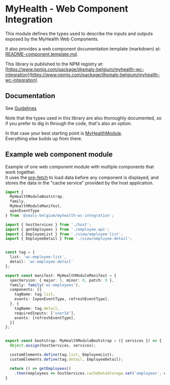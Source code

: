 # MyHealth - Web Component Integration

This module defines the types used to describe the inputs and outputs exposed by the MyHealth Web Components.

It also provides a web component documentation template (markdown) at: 
[README-component.template.md](README-component.template.md).

This library is published to the NPM registry at: 
[https://www.npmjs.com/package/@smals-belgium/myhealth-wc-integration](https://www.npmjs.com/package/@smals-belgium/myhealth-wc-integration)


## Documentation

See [Guidelines](./guidelines/00-guidelines.md)

Note that the types used in this library are also thoroughly documented,
so if you prefer to dig in through the code, that's also an option.

In that case your best starting point is [MyHealthModule](./src/module/module.ts).  
Everything else builds up from there.

## Example web component module

Example of one web component module with multiple components that work together.  
It uses the [pre-fetch](./guidelines/06-data_pre-fetching_vs_refreshing.md) to load data before any component
is displayed, and stores the data in the "cache service" provided by the host application.

```ts
import {
  MyHealthModuleBootstrap,
  family,
  MyHealthModuleManifest,
  openEventType
} from '@smals-belgium/myhealth-wc-integration';

import { hostServices } from './host';
import { getEmployees } from './employee.api';
import { EmployeeList } from './view/employee-list';
import { EmployeeDetail } from './view/employee-detail';


const tag = {
  list: 'wc-employee-list',
  detail: 'wc-employee-detail'
};

export const manifest: MyHealthModuleManifest = {
  specVersion: { major: 5, minor: 0, patch: 0 },
  family: family('wc-employees'),
  components: [{
    tagName: tag.list,
    events: [openEventType, refreshEventType],
  }, {
    tagName: tag.detail,
    requiredInputs: ['userId'],
    events: [refreshEventType],
  }]
};


export const bootstrap: MyHealthModuleBootstrap = ({ services }) => {
  Object.assign(hostServices, services);

  customElements.define(tag.list, EmployeeList);
  customElements.define(tag.detail, EmployeeDetail);

  return () => getEmployees()
    .then(employees => hostServices.cacheDataStorage.set('employees', employees));
}
```
